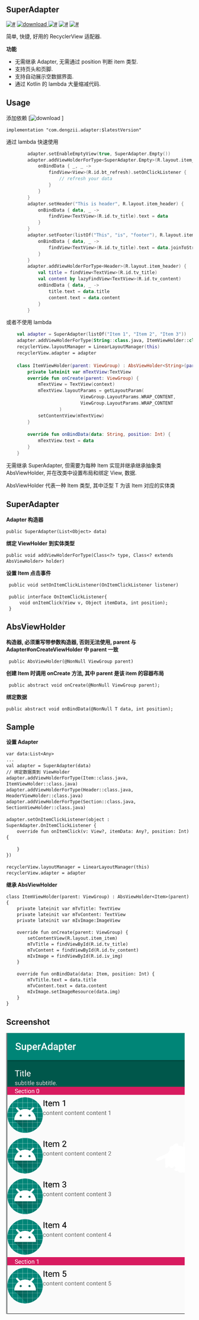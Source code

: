 ## SuperAdapter
[![#](https://badgen.net/badge/icon/awesome?icon=awesome&label)](#)
[![download](https://api.bintray.com/packages/dengzi/maven/superadapter/images/download.svg) ](https://bintray.com/dengzi/maven/superadapter/_latestVersion) 
[![#](https://badgen.net/github/release/dengzii/superadapter)](#)
[![#](https://badgen.net/github/last-commit/dengzii/superadapter)](#)
[![#](https://badgen.net/github/license/dengzii/superadapter)](#)

简单, 快捷, 好用的 RecyclerView 适配器.

**功能**

- 无需继承 Adapter, 无需通过 position 判断 item 类型.
- 支持页头和页脚.
- 支持自动展示空数据界面.
- 通过 Kotlin 的 lambda 大量缩减代码.

## Usage

添加依赖 
[![download](https://api.bintray.com/packages/dengzi/maven/superadapter/images/download.svg) ]

```
implementation "com.dengzii.adapter:$latestVersion"
```

通过 lambda 快速使用

```kotlin
        adapter.setEnableEmptyView(true, SuperAdapter.Empty())
        adapter.addViewHolderForType<SuperAdapter.Empty>(R.layout.item_empty){
            onBindData { _, _ -> 
                findView<View>(R.id.bt_refresh).setOnClickListener { 
                    // refresh your data
                }
            }
        }
        adapter.setHeader("This is header", R.layout.item_header) {
            onBindData { data, _ ->
                findView<TextView>(R.id.tv_title).text = data
            }
        }
        adapter.setFooter(listOf("This", "is", "footer"), R.layout.item_section) {
            onBindData { data, _ ->
                findView<TextView>(R.id.tv_title).text = data.joinToString(" ")
            }
        }
        adapter.addViewHolderForType<Header>(R.layout.item_header) {
            val title = findView<TextView>(R.id.tv_title)
            val content by lazyFindView<TextView>(R.id.tv_content)
            onBindData { data, _ ->
                title.text = data.title
                content.text = data.content
            }
        }
```

或者不使用 lambda

```kotlin
    val adapter = SuperAdapter(listOf("Item 1", "Item 2", "Item 3"))
    adapter.addViewHolderForType(String::class.java, ItemViewHolder::class.java)
    recyclerView.layoutManager = LinearLayoutManager(this)
    recyclerView.adapter = adapter
    
    class ItemViewHolder(parent: ViewGroup) : AbsViewHolder<String>(parent) {
        private lateinit var mTextView:TextView 
        override fun onCreate(parent: ViewGroup) {
            mTextView = TextView(context)
            mTextView.layoutParams = getLayoutParam(
                            ViewGroup.LayoutParams.WRAP_CONTENT,
                            ViewGroup.LayoutParams.WRAP_CONTENT
                    )
            setContentView(mTextView)
        }
    
        override fun onBindData(data: String, position: Int) {
            mTextView.text = data
        }
    }
```
无需继承 SuperAdapter, 但需要为每种 Item 实现并继承继承抽象类 AbsViewHolder<T>, 并在改类中设置布局和绑定 View, 数据.

AbsViewHolder<T> 代表一种 Item 类型, 其中泛型 T 为该 Item 对应的实体类

## SuperAdapter

**Adapter 构造器**

    public SuperAdapter(List<Object> data)

**绑定 ViewHolder 到实体类型**
    
    public void addViewHolderForType(Class<?> type, Class<? extends AbsViewHolder> holder)

**设置 Item 点击事件**
    
     public void setOnItemClickListener(OnItemClickListener listener)
     
     public interface OnItemClickListener{
         void onItemClick(View v, Object itemData, int position);
     }

## AbsViewHolder

**构造器, 必须重写带参数构造器, 否则无法使用, parent 与 Adapter#onCreateViewHolder 中 parent 一致**

     public AbsViewHolder(@NonNull ViewGroup parent) 

**创建 Item 时调用 onCreate 方法, 其中 parent 是该 item 的容器布局**
    
     public abstract void onCreate(@NonNull ViewGroup parent);

**绑定数据**

    public abstract void onBindData(@NonNull T data, int position);     

## Sample

**设置 Adapter**

    var data:List<Any>
    ...
    val adapter = SuperAdapter(data)
    // 绑定数据类到 ViewHolder
    adapter.addViewHolderForType(Item::class.java, ItemViewHolder::class.java)
    adapter.addViewHolderForType(Header::class.java, HeaderViewHolder::class.java)
    adapter.addViewHolderForType(Section::class.java, SectionViewHolder::class.java)
    
    adapter.setOnItemClickListener(object : SuperAdapter.OnItemClickListener {
        override fun onItemClick(v: View?, itemData: Any?, position: Int) {
    
        }
    })
    
    recyclerView.layoutManager = LinearLayoutManager(this)
    recyclerView.adapter = adapter

**继承 AbsViewHolder**

    class ItemViewHolder(parent: ViewGroup) : AbsViewHolder<Item>(parent) {
        private lateinit var mTvTitle: TextView
        private lateinit var mTvContent: TextView
        private lateinit var mIvImage:ImageView
    
        override fun onCreate(parent: ViewGroup) {
            setContentView(R.layout.item_item)
            mTvTitle = findViewById(R.id.tv_title)
            mTvContent = findViewById(R.id.tv_content)
            mIvImage = findViewById(R.id.iv_img)
        }
    
        override fun onBindData(data: Item, position: Int) {
            mTvTitle.text = data.title
            mTvContent.text = data.content
            mIvImage.setImageResource(data.img)
        }
    }

## Screenshot

![screenshot](https://github.com/MrDenua/SuperAdapter/blob/master/screenshot/screenshot.png?raw=true)
